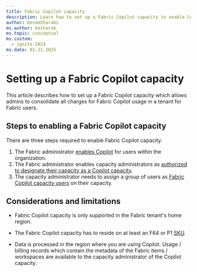 ```yaml
---
title: Fabric Copilot capacity
description: Learn how to set up a Fabric Copilot capacity to enable Copilot adoption
author: KesemSharabi
ms.author: kesharab
ms.topic: conceptual
ms.custom:
  - ignite-2024
ms.date: 01-21-2025
---
```


# Setting up a Fabric Copilot capacity

This article describes how to set up a Fabric Copilot capacity which allows admins to consolidate all charges for Fabric Copilot usage in a tenant for Fabric users.
 
## Steps to enabling a Fabric Copilot capacity

There are three steps required to enable Fabric Copilot capacity.
1. The Fabric administrator [enables Copilot](../admin/service-admin-portal-copilot.md) for users within the organization.
2. The Fabric administrator enables capacity administrators as [authorized to designate their capacity as a Copilot capacity](../admin/service-admin-portal-copilot.md).
3. The capacity administrator needs to assign a group of users as [Fabric Copilot capacity users](../admin/capacity-settings.md) on their capacity.

## Considerations and limitations

* Fabric Copilot capacity is only supported in the Fabric tenant's home region.

* The Fabric Copilot capacity has to reside on at least an F64 or P1 [SKU](licenses.md#capacity).

* Data is processed in the region where you are using Copilot. Usage / billing records which contain the metadata of the Fabric items / workspaces are available to the capacity administrator of the Copilot capacity.

